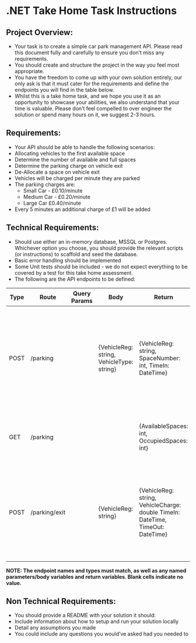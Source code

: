 # .NET Take Home Task Instructions

Project Overview:
-----------------
- Your task is to create a simple car park management API. Please read this document fully and carefully to ensure you don’t miss any requirements.
- You should create and structure the project in the way you feel most appropriate.
- You have the freedom to come up with your own solution entirely, our only ask is that it must cater for the requirements and define the endpoints you will find in the table below.
- Whilst this is a take home task, and we hope you use it as an opportunity to showcase your abilities, we also understand that your time is valuable. Please don’t feel compelled to over engineer the solution or spend many hours on it, we suggest 2-3 hours.

Requirements:
--------------
- Your API should be able to handle the following scenarios:
- Allocating vehicles to the first available space
- Determine the number of available and full spaces
- Determine the parking charge on vehicle exit
- De-Allocate a space on vehicle exit
- Vehicles will be charged per minute they are parked
- The parking charges are:
    - Small Car - £0.10/minute
    - Medium Car - £0.20/minute
    - Large Car £0.40/minute
- Every 5 minutes an additional charge of £1 will be added


Technical Requirements:
-----------------------
- Should use either an in-memory database, MSSQL or Postgres. Whichever option you choose, you should provide the relevant scripts (or instructions) to scaffold and seed the database.
- Basic error handling should be implemented
- Some Unit tests should be included - we do not expect everything to be covered by a test for this take home assessment.
- The following are the API endpoints to be defined:


| Type | Route | Query Params | Body | Return | Notes |
| ---- | ----- | ------------ | ---- | ------ | ----- |
| POST | /parking | | {VehicleReg: string, VehicleType: string} | {VehicleReg: string, SpaceNumber: int, TimeIn: DateTime} | Parks a given vehicle in the first available space and returns the vehicle and its space number |
| GET | /parking | | | {AvailableSpaces: int, OccupiedSpaces: int} | Gets available and occupied number of spaces |
| POST | /parking/exit | | {VehicleReg: string} | {VehicleReg: string, VehicleCharge: double TimeIn: DateTime, TimeOut: DateTime} | Should free up this vehicles space and return its final charge from its parking time until now |

 
**NOTE: The endpoint names and types must match, as well as any named parameters/body variables and return variables. Blank cells indicate no value.**

Non Technical Requirements:
---------------------------
- You should provide a README with your solution it should:
- Include information about how to setup and run your solution locally
- Detail any assumptions you made
- You could include any questions you would’ve asked had you needed to

